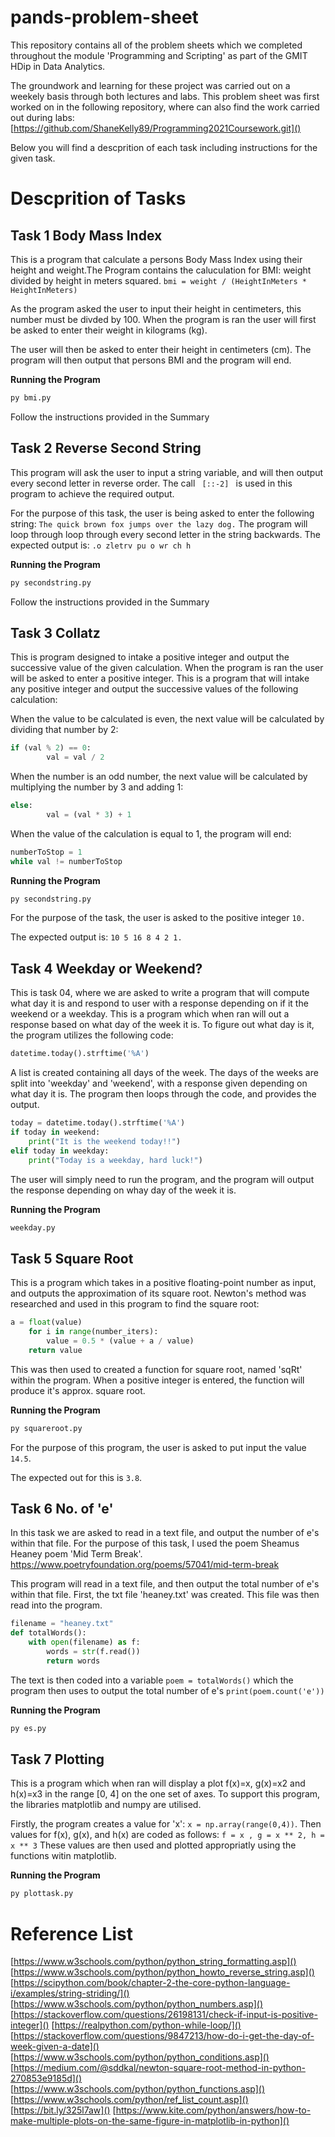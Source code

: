 # pands-problem-sheet
This repository contains all of the problem sheets which we completed throughout the module 'Programming and Scripting' as part of the GMIT HDip in Data Analytics. 

The groundwork and learning for these project was carried out on a weekely basis through both lectures and labs. This problem sheet was first worked on in the following repository, where can also find the work carried out during labs: [https://github.com/ShaneKelly89/Programming2021Coursework.git]()

Below you will find a descprition of each task including instructions for the given task. 

# Descprition of Tasks 

## Task 1 Body Mass Index

This is a program that calculate a persons Body Mass Index using their height and weight.The Program contains the caluculation for BMI: weight divided by height in meters squared.
```bmi = weight / (HeightInMeters * HeightInMeters)```

As the program asked the user to input their height in centimeters, this number must be divded by 100. When the program is ran the user will first be asked to enter their weight in kilograms (kg).

The user will then be asked to enter their height in centimeters (cm).
The program will then output that persons BMI and the program will end.

__Running the Program__ 

```python
py bmi.py
```
Follow the instructions provided in the Summary 

## Task 2 Reverse Second String


This program will ask the user to input a string variable, and will then output every second letter in reverse order.
The call ``` 
[::-2]  ``` is used in this program to achieve the required output. 

For the purpose of this task, the user is being asked to enter the following string:
```The quick brown fox jumps over the lazy dog.``` 
The program will loop through loop through every second letter in the string backwards.
The expected output is: ```.o zletrv pu o wr ch h```

__Running the Program__ 

```python
py secondstring.py 
```
Follow the instructions provided in the Summary 

## Task 3 Collatz 

This is program designed to intake a positive integer and output the successive value of the given calculation. 
When the program is ran the user will be asked to enter a positive integer. 
This is a program that will intake any positive integer and output the successive values of the following calculation:

When the value to be calculated is even, the next value will be calculated by dividing that number by 2:

``` python
if (val % 2) == 0: 
        val = val / 2
``` 

When the number is an odd number, the next value will be calculated by multiplying the number by 3 and adding 1:
```python
else:                      
        val = (val * 3) + 1
``` 

When the value of the calculation is equal to 1, the program will end: 
```python
numberToStop = 1 
while val != numberToStop
```

__Running the Program__ 

```python
py secondstring.py 
```
For the purpose of the task, the user is asked to the positive integer ```10.```

The expected output is: ```10 5 16 8 4 2 1.```

## Task 4 Weekday or Weekend?

This is task 04, where we are asked to write a program that will compute what day it is and respond to user with a response depending on if it the weekend or a weekday. This is a program which when ran will out a response based on what day of the week it is. To figure out what day is it, the program utilizes the following code:
```python
datetime.today().strftime('%A')   
```

A list is created containing all days of the week. 
The days of the weeks are split into 'weekday' and 'weekend', with a response given depending on what day it is. The program then loops through the code, and provides the output. 
```python
today = datetime.today().strftime('%A')  
if today in weekend:
    print("It is the weekend today!!")
elif today in weekday:
    print("Today is a weekday, hard luck!")  
```


The user will simply need to run the program, and the program will output the response depending on whay day of the week it is.

__Running the Program__ 
```python
weekday.py  
```

## Task 5 Square Root 

This is a program which takes in a positive floating-point number as input, and outputs the approximation of its square root. Newton's method was researched and used in this program to find the square root: 
```python
a = float(value)  
    for i in range(number_iters):
        value = 0.5 * (value + a / value)
    return value  
```

This was then used to created a function for square root, named 'sqRt' within the program. When a positive integer is entered, the function will produce it's approx. square root.


__Running the Program__ 
```python
py squareroot.py
```
For the purpose of this program, the user is asked to put input the value ```14.5```.

The expected out for this is ```3.8```.

## Task 6 No. of 'e' 

In this task we are asked to read in a text file, and output the number of e's within that file. For the purpose of this task, I used the poem Sheamus Heaney poem 'Mid Term Break'.\
https://www.poetryfoundation.org/poems/57041/mid-term-break

This program will read in a text file, and then output the total number of e's within that file. First, the txt file 'heaney.txt' was created. This file was then read into the program. 



```python
filename = "heaney.txt"
def totalWords():
    with open(filename) as f:
        words = str(f.read()) 
        return words
```
The text is then coded into a variable ```poem = totalWords()```
which the program then uses to output the total number of e's ```print(poem.count('e'))```

__Running the Program__ 

```python
py es.py
```
## Task 7 Plotting 
This is a program which when ran will display a plot f(x)=x, g(x)=x2 and h(x)=x3 in the range [0, 4] on the one set of axes. To support this program, the libraries matplotlib and numpy are utilised. 

Firstly, the program creates a value for 'x': ```x = np.array(range(0,4))```. Then values for f(x), g(x), and h(x) are coded as follows: ``` f = x , g = x ** 2, h = x ** 3 ``` These values are then used and plotted appropriatly using the functions witin matplotlib. 

__Running the Program__

```python
py plottask.py
```

# Reference List 
[https://www.w3schools.com/python/python_string_formatting.asp]()
[https://www.w3schools.com/python/python_howto_reverse_string.asp]()
[https://scipython.com/book/chapter-2-the-core-python-language-i/examples/string-striding/]()
[https://www.w3schools.com/python/python_numbers.asp]()
[https://stackoverflow.com/questions/26198131/check-if-input-is-positive-integer]()
[https://realpython.com/python-while-loop/]()
[https://stackoverflow.com/questions/9847213/how-do-i-get-the-day-of-week-given-a-date]()
[https://www.w3schools.com/python/python_conditions.asp]()
[https://medium.com/@sddkal/newton-square-root-method-in-python-270853e9185d]()
[https://www.w3schools.com/python/python_functions.asp]()
[https://www.w3schools.com/python/ref_list_count.asp]()
[https://bit.ly/325l7aw]()
[https://www.kite.com/python/answers/how-to-make-multiple-plots-on-the-same-figure-in-matplotlib-in-python]()




